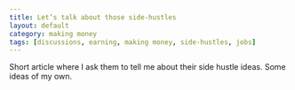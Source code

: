```yaml
---
title: Let’s talk about those side-hustles
layout: default
category: making money
tags: [discussions, earning, making money, side-hustles, jobs]
---
```

Short article where I ask them to tell me about their side hustle ideas.
Some ideas of my own.